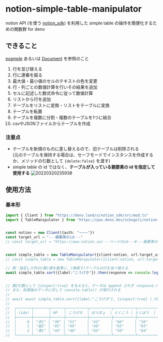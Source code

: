 # notion-simple-table-manipulator
 notion API (を使う [notion_sdk](https://deno.land/x/notion_sdk)) を利用した simple table の操作を簡便化するための関数群 for deno
 
 ## できること
[example](example/example.md) あるいは [Document](Manipulate.md) を参照のこと

 1. 行を並び替える
 1. 行に連番を振る
 1. 最大値・最小値のセルのテキストの色を変更
 1. 行・列ごとの数値計算を行いその結果を追加
 1. セルに記述した数式命令に従って数値計算
 1. リストから行を追加
 1. テーブルをリストに変換・リストをテーブルに変換
 1. テーブルを転置
 1. テーブルを複数に分割・複数のテーブルを1つに結合
 1. csvやJSONファイルからテーブルを作成
 
 
 
### 注意点
- テーブルを新規のものに差し替えるので、旧テーブルは削除される<br>(元のテーブルを保持する場合は、セーフモードでインスタンスを作成するか、メソッドの引数として `{delete:false}` を渡す)
- simple table の id ではなく、**テーブルが入っている親要素の id を指定して使用する**
![20220320235938](https://user-images.githubusercontent.com/49331838/159168673-29bd3e27-1ab8-47b7-b91e-cb1fd92ffffb.png)



## 使用方法
### 基本形
```typescript
import { Client } from "https://deno.land/x/notion_sdk/src/mod.ts"
import { TableManipulator } from "https://pax.deno.dev/nikogoli/notion-simple-table-manipulator/mod.ts"


const notion = new Client({auth: "~~~~"})
const target_url = "---親要素のid---"
// const target_url = "https://www.notion.so/---ページのid---#---親要素のid---"  // notion 上で取得したブロックのリンクでもOK


const simple_table = new TableManipulator({client:notion, url:target_url})
// const simple_table = new TableManipulator({client:notion, url:target_url, keep_table:true}) // セーフモード

// 例：指定した列の(数)値を基準に、(降順で)テーブルの行を並べ替える
await simple_table.sort({label:"こうげき"}).then(response => console.log(response))


// 第2引数として {inspect:true} を与えると、データは append されず response.results に入って返される。
// また、処理後のデータに対して console.table() が実行される
//
// await await simple_table.sort({label:"こうげき"}, {inspect:true} ).then(response => console.log(response))
// 
//  ┌───────┬───────┬──────┬──────────┬──────────┬──────────┬──────────┬──────────┐
//  │ (idx) │       │ HP   │ こうげき  │ ぼうぎょ  │ とくこう │ とくぼう  │ すばやさ  │
//  ├───────┼───────┼──────┼──────────┼──────────┼──────────┼──────────┼──────────┤
//  │     0 │ "赤1" │ "39" │ "52"     │ "43"     │ "60"     │ "50"     │ "65"     │
//  │     1 │ "緑1" │ "45" │ "49"     │ "49"     │ "65"     │ "65"     │ "45"     │
//  │     2 │ "青1" │ "44" │ "48"     │ "65"     │ "50"     │ "64"     │ "43"     │
//  └───────┴───────┴──────┴──────────┴──────────┴──────────┴──────────┴──────────┘
```



